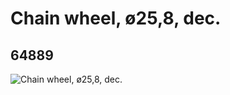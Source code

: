 # Chain wheel, ø25,8, dec.
## 64889
![Chain wheel, ø25,8, dec.](https://lc-www-live-s.legocdn.com/media/bricks/5/2/4544529.jpg)